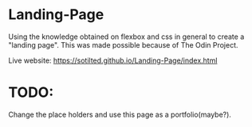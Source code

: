 # Landing-Page
Using the knowledge obtained on flexbox and css in general to create a "landing page".
This was made possible because of The Odin Project.

Live website: https://sotilted.github.io/Landing-Page/index.html

# TODO:
Change the place holders and use this page as a portfolio(maybe?).
